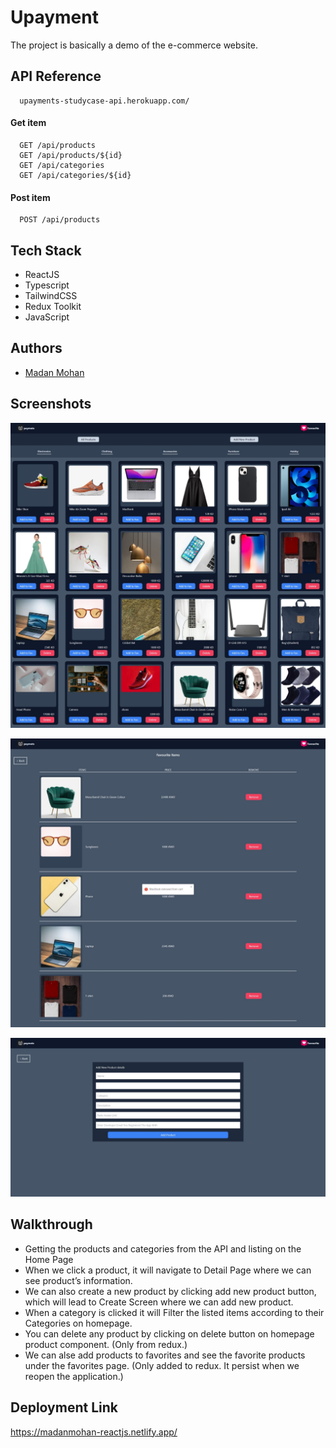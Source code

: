 # Upayment

The project is basically a demo of the e-commerce website.

## API Reference

```http
  upayments-studycase-api.herokuapp.com/
```

#### Get item

```http
  GET /api/products
  GET /api/products/${id}
  GET /api/categories
  GET /api/categories/${id}
```

#### Post item

```http
  POST /api/products
```

## Tech Stack

- ReactJS
- Typescript
- TailwindCSS
- Redux Toolkit
- JavaScript

## Authors

- [Madan Mohan](https://github.com/Maddy-O)

## Screenshots

![image](https://github.com/Maddy-O/madanMohan-reactjs/blob/main/src/Assets/HomePage.jpeg?raw=true)

![image](https://github.com/Maddy-O/madanMohan-reactjs/blob/main/src/Assets/favourite.jpeg?raw=true)

![image](https://github.com/Maddy-O/madanMohan-reactjs/blob/main/src/Assets/appProduct.jpeg?raw=true)

## Walkthrough

- Getting the products and categories from the API and listing on the Home Page
- When we click a product, it will navigate to Detail Page where we can see product’s information.
- We can also create a new product by clicking add new product button, which will lead to Create Screen where we can add new product.
- When a category is clicked it will Filter the listed items according to their Categories on homepage.
- You can delete any product by clicking on delete button on homepage product component. (Only from redux.)
- We can alse add products to favorites and see the favorite products under the favorites page. (Only added to redux. It
persist when we reopen the application.)

## Deployment Link

https://madanmohan-reactjs.netlify.app/
